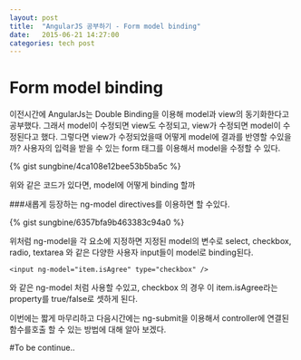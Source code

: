 ```yaml
---
layout: post
title:  "AngularJS 공부하기 - Form model binding"
date:   2015-06-21 14:27:00
categories: tech post
---
```


# Form model binding

이전시간에 AngularJs는 Double Binding을 이용해 model과 view의 동기화한다고 공부했다. 그래서 model이 수정되면 view도 수정되고, view가 수정되면 model이 수정된다고 했다.
그렇다면 view가 수정되었을때 어떻게 model에 결과를 반영할 수있을까? 사용자의 입력을 받을 수 있는 form 태그를 이용해서 model을 수정할 수 있다.

{% gist sungbine/4ca108e12bee53b5ba5c %}

위와 같은 코드가 있다면, model에 어떻게 binding 할까

###새롭게 등장하는 ng-model directives를 이용하면 할 수있다.

{% gist sungbine/6357bfa9b463383c94a0 %}

위처럼 ng-model을 각 요소에 지정하면 지정된 model의 변수로 select, checkbox, radio, textarea 와 같은 다양한 사용자 input들이 model로 binding된다.

```
<input ng-model="item.isAgree" type="checkbox" />
```

와 같은 ng-model 처럼 사용할 수있고, checkbox 의 경우 이 item.isAgree라는 property를 true/false로 셋하게 된다.

이번에는 짧게 마무리하고 다음시간에는 ng-submit을 이용해서 controller에 연결된 함수를호출 할 수 있는 방법에 대해 알아 보겠다.

#To be continue..